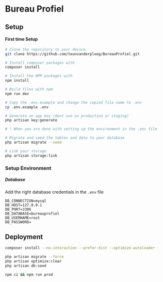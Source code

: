 # Bureau Profiel
## Setup

#### First time Setup
```bash
# Clone the repository to your device.
git clone https://github.com/teunvanderploeg/BureauProfiel.git

# Install composer packages with
composer install

# Install the NPM packages with
npm install

# Build files with npm
npm run dev

# Copy the .env.example and change the copied file name to .env
cp .env.example .env

# Generate an app key (dont use on production or staging)
php artisan key:generate

# ! When you are done with setting up the environment in the .env file proceed

# Migrate and seed the tables and data to your database
php artisan migrate --seed

# Link your storage
php artisan storage:link
```
### Setup Environment

##### Database
Add the right database credentials in the ```.env``` file
```
DB_CONNECTION=mysql
DB_HOST=127.0.0.1
DB_PORT=3306
DB_DATABASE=bureauprofiel
DB_USERNAME=root
DB_PASSWORD=
```

## Deployment
```bash
composer install --no-interaction --prefer-dist --optimize-autoloader --no-dev

php artisan migrate --force
php artisan optimize:clear
php artisan db:seed

npm ci && npm run prod
```
